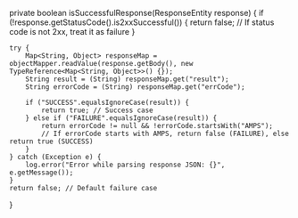 private boolean isSuccessfulResponse(ResponseEntity<String> response) {
    if (!response.getStatusCode().is2xxSuccessful()) {
        return false; // If status code is not 2xx, treat it as failure
    }
    
    try {
        Map<String, Object> responseMap = objectMapper.readValue(response.getBody(), new TypeReference<Map<String, Object>>() {});
        String result = (String) responseMap.get("result");
        String errorCode = (String) responseMap.get("errCode");

        if ("SUCCESS".equalsIgnoreCase(result)) {
            return true; // Success case
        } else if ("FAILURE".equalsIgnoreCase(result)) {
            return errorCode != null && !errorCode.startsWith("AMPS"); 
            // If errorCode starts with AMPS, return false (FAILURE), else return true (SUCCESS)
        }
    } catch (Exception e) {
        log.error("Error while parsing response JSON: {}", e.getMessage());
    }
    return false; // Default failure case
}
